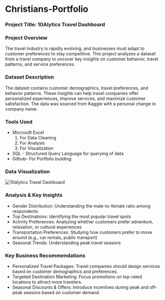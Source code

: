 # Christians-Portfolio

### Project Title: 10Alytics Travel Dashboard

### Project Overview
The travel industry is rapidly evolving, and businesses must adapt to customer preferences to stay competitive. This project analyzes a dataset from a travel company to uncover key insights on customer behavior, travel patterns, and service preferences.

### Dataset Description
The dataset contains customer demographics, travel preferences, and behavior patterns. These insights can help travel companies offer personalized experiences, improve services, and maximize customer satisfaction. The data was sourced from Kaggle with a personal change in company name.

### Tools Used
- Microsoft Excel
  1. For Data Cleaning
  2. For Analysis
  3. For Visualization
- SQL - Structured Query Language for querying of data
- Github- For Portfolio building

### Data Visualization

![10alytics Travel Dashboard](https://github.com/user-attachments/assets/e85cfea5-5190-4284-9a1b-ff5569d085b3)

### Analysis & Key Insights
- Gender Distribution: Understanding the male-to-female ratio among respondents
- Top Destinations: Identifying the most popular travel spots
- Activity Preferences: Analyzing whether customers prefer adventure, relaxation, or cultural experiences
- Transportation Preferences: Studying how customers prefer to move around (e.g., car rentals, public transport)
- Seasonal Trends: Understanding peak travel seasons

### Key Business Recommendations
- Personalized Travel Packages: Travel companies should design services based on customer demographics and preferences.
- Targeted Destination Marketing: Focus promotions on top-rated locations to attract more travelers.
- Seasonal Discounts & Offers: Introduce incentives during peak and off-peak seasons based on customer demand.



